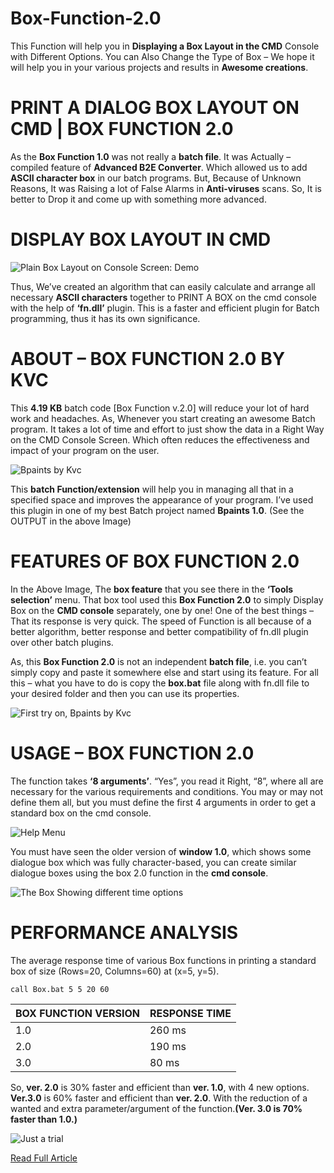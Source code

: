 # Box-Function-2.0
This Function will help you in **Displaying a Box Layout in the CMD** Console with Different Options. You can Also Change the Type of Box – We hope it will help you in your various projects and results in **Awesome creations**.

# PRINT A DIALOG BOX LAYOUT ON CMD | BOX FUNCTION 2.0
As the **Box Function 1.0** was not really a **batch file**. It was Actually – compiled feature of **Advanced B2E Converter**. Which allowed us to add **ASCII character box** in our batch programs. But, Because of Unknown Reasons, It was Raising a lot of False Alarms in **Anti-viruses** scans. So, It is better to Drop it and come up with something more advanced.

# DISPLAY BOX LAYOUT IN CMD
![Plain Box Layout on Console Screen: Demo](https://i0.wp.com/www.thebateam.org/wp-content/uploads/2020/02/4.png?w=656&ssl=1)

Thus, We’ve created an algorithm that can easily calculate and arrange all necessary **ASCII characters** together to PRINT A BOX on the cmd console with the help of  **‘fn.dll’** plugin. This is a faster and efficient plugin for Batch programming, thus it has its own significance.

# ABOUT – BOX FUNCTION 2.0 BY KVC
This **4.19 KB** batch code [Box Function v.2.0] will reduce your lot of hard work and headaches. As, Whenever you start creating an awesome Batch program. It takes a lot of time and effort to just show the data in a Right Way on the CMD Console Screen. Which often reduces the effectiveness and impact of your program on the user.

![Bpaints by Kvc](https://i2.wp.com/www.thebateam.org/wp-content/uploads/2018/12/33-1-1.png?resize=768%2C425&ssl=1)

This **batch Function/extension** will help you in managing all that in a specified space and improves the appearance of your program. I’ve used this plugin in one of my best Batch project named **Bpaints 1.0**. (See the OUTPUT in the above Image)

# FEATURES OF BOX FUNCTION 2.0
In the Above Image, The **box feature** that you see there in the **‘Tools selection’** menu. That box tool used this **Box Function 2.0** to simply Display Box on the **CMD console** separately, one by one! One of the best things – That its response is very quick. The speed of Function is all because of a better algorithm, better response and better compatibility of fn.dll plugin over other batch plugins.

As, this **Box Function 2.0** is not an independent **batch file**, i.e. you can’t simply copy and paste it somewhere else and start using its feature. For all this – what you have to do is copy the **box.bat** file along with fn.dll file to your desired folder and then you can use its properties.

![First try on, Bpaints by Kvc](https://i1.wp.com/www.thebateam.org/wp-content/uploads/2018/12/33-2.jpg?resize=768%2C433&ssl=1)

# USAGE – BOX FUNCTION 2.0
The function takes **‘8 arguments’**. “Yes”, you read it Right, “8”, where all are necessary for the various requirements and conditions. You may or may not define them all, but you must define the first 4 arguments in order to get a standard box on the cmd console.

![Help Menu](https://i2.wp.com/www.thebateam.org/wp-content/uploads/2018/12/33-3.png?w=669&ssl=1)

You must have seen the older version of **window 1.0**, which shows some dialogue box which was fully character-based, you can create similar dialogue boxes using the box 2.0 function in the **cmd console**.

![The Box Showing different time options](https://i1.wp.com/www.thebateam.org/wp-content/uploads/2018/12/33-4.jpg?resize=768%2C432&ssl=1)

# PERFORMANCE ANALYSIS
The average response time of various Box functions in printing a standard box of size (Rows=20, Columns=60) at (x=5, y=5).

```
call Box.bat 5 5 20 60
```
|BOX FUNCTION VERSION|	RESPONSE TIME
|--------------------|---------------                 
|1.0	               |260 ms
|2.0	               |190 ms
|3.0	               |80 ms

So, **ver. 2.0** is 30% faster and efficient than **ver. 1.0**, with 4 new options. **Ver.3.0** is 60% faster and efficient than **ver. 2.0**. With the reduction of a wanted and extra parameter/argument of the function.**(Ver. 3.0 is 70% faster than 1.0.)**


![Just a trial](https://i0.wp.com/www.thebateam.org/wp-content/uploads/2018/12/33-5.png?w=657&ssl=1)

[Read Full Article](https://www.thebateam.org/2020/01/box-function-ver-2-0-by-kvc/)
